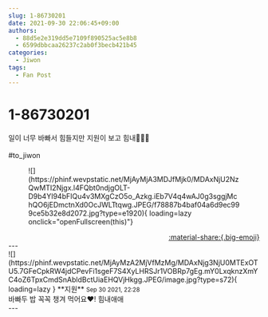 ```yaml
---
slug: 1-86730201
date: 2021-09-30 22:06:45+09:00
authors:
  - 88d5e2e319dd5e7109f890525ac5e8b8
  - 6599dbbcaa26237c2ab0f3becb421b45
categories:
  - Jiwon
tags:
  - Fan Post
---
```


# 1-86730201

<div class="post-container" markdown="1">
<div class="content-container md-sidebar__scrollwrap" markdown="1">

일이 너무 바빠서 힘들지만 지원이 보고 힘내🥲🤍🤍<br><br>\#to_jiwon
<figure markdown="1">
![](https://phinf.wevpstatic.net/MjAyMjA3MDJfMjk0/MDAxNjU2NzQwMTI2Njgx.l4FQbt0ndjgOLT-D9b4YI94bFIQu4v3MXgCzO5o_Azkg.iEb7V4q4wAJ0g3sggjMchQO6jEDmctnXd0OcJWLTtqwg.JPEG/f78887b4baf04a6d9ec999ce5b32e8d2072.jpg?type=e1920){ loading=lazy onclick="openFullscreen(this)"}
</figure>


</div>
</div>

<div style="text-align: right;" markdown="1">
<a href="https://weverse.io/fromis9/fanpost/1-86730201" style="text-align: right;">:material-share:{.big-emoji}</a>
</div>
---

<div class="comments-container md-sidebar__scrollwrap" markdown="1">
<div class="comment" markdown="1">
<div class='id-container' markdown="1">
![](https://phinf.wevpstatic.net/MjAyMzA2MjVfMzMg/MDAxNjg3NjU0MTExOTU5.7GFeCpkRW4jdCPevFi1sgeF7S4XyLHRSJr1VOBRp7gEg.mY0LxqknzXmYC4oZ6TpxCmdSnAbldBctUiaEHQVjHkgg.JPEG/image.jpg?type=s72){ loading=lazy }
**<span class="artist">지원</span>** <small>Sep 30 2021, 22:28</small><br>
</div>
<div class='comment-body' markdown="1">
바빠두 밥 꼭꼭 챙겨 먹어요❤️! 힘내애애
</div>
</div>
</div>
---
